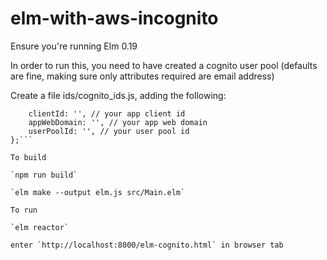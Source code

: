 # elm-with-aws-incognito

Ensure you're running Elm 0.19

In order to run this, you need to have created a cognito user pool (defaults are fine, making sure only attributes required are email address)

Create a file ids/cognito_ids.js, adding the following:

```module.exports = {
    clientId: '', // your app client id
    appWebDomain: '', // your app web domain
    userPoolId: '', // your user pool id
};```

To build

`npm run build`

`elm make --output elm.js src/Main.elm`

To run

`elm reactor`

enter `http://localhost:8000/elm-cognito.html` in browser tab
